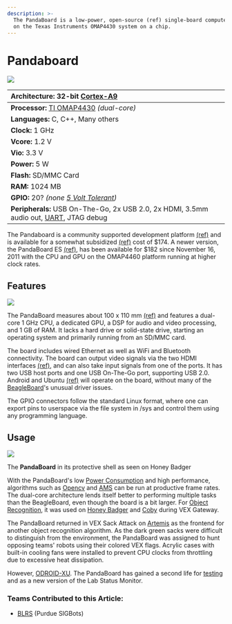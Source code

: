 ```yaml
---
description: >-
  The PandaBoard is a low-power, open-source (ref) single-board computer based
  on the Texas Instruments OMAP4430 system on a chip.
---
```


# Pandaboard

![](https://phabricator.purduesigbots.com/file/data/3a6ppzzjxb5hcjzsof7t/PHID-FILE-gqs4l6fjjznsjnrcyvrp/pandaboard_es_omap4460.jpg)

| **Architecture:** 32-bit [Cortex-A9](http://www.arm.com/products/processors/cortex-a/cortex-a9.php/) |
| :--- |
| **Processor:** [TI OMAP4430](http://www.ti.com/product/omap4430/) _\(dual-core\)_ |
| **Languages:** C, C++, Many others |
| **Clock:** 1 GHz |
| **Vcore:** 1.2 V |
| **Vio:** 3.3 V |
| **Power:** 5 W |
| **Flash:** SD/MMC Card |
| **RAM:** 1024 MB |
| **GPIO:** 20? _\(none_ [_5 Volt Tolerant_](https://github.com/purduesigbots/BLRS-Wiki/tree/3aeb8702c5b3a6c01813fc864764d2c87eb47766/w/wiki/ee/5_volt_tolerant/README.md)_\)_ |
| **Peripherals:** USB On-The-Go, 2x USB 2.0, 2x HDMI, 3.5mm audio out, [UART](https://github.com/purduesigbots/BLRS-Wiki/tree/3aeb8702c5b3a6c01813fc864764d2c87eb47766/w/wiki/ee/uart/README.md), JTAG debug |

The Pandaboard is a community supported development platform [\(ref\)](http://omappedia.org/wiki/PandaBoard) and is available for a somewhat subsidized [\(ref\)](http://omappedia.org/wiki/PandaBoard_FAQ#Is_TI_subsidizing_the_PandaBoard.3F) cost of $174. A newer version, the PandaBoard ES [\(ref\)](http://pandaboard.org/content/pandaboard-es), has been available for $182 since November 16, 2011 with the CPU and GPU on the OMAP4460 platform running at higher clock rates.

## Features

[![](https://phabricator.purduesigbots.com/file/data/ekqyy5ciw6h2wp4wedd5/PHID-FILE-dgtlep4zogo2gehfknzd/pandaboard_ports.png)](https://phabricator.purduesigbots.com/file/data/ekqyy5ciw6h2wp4wedd5/PHID-FILE-dgtlep4zogo2gehfknzd/pandaboard_ports.png)

The PandaBoard measures about 100 x 110 mm [\(ref\)](http://pandaboard.org/content/platform) and features a dual-core 1 GHz CPU, a dedicated GPU, a DSP for audio and video processing, and 1 GB of RAM. It lacks a hard drive or solid-state drive, starting an operating system and primarily running from an SD/MMC card.

The board includes wired Ethernet as well as WiFi and Bluetooth connectivity. The board can output video signals via the two HDMI interfaces [\(ref\)](http://pandaboard.org/sites/default/files/board_reference/EA1/Panda_Board_Spec_REVEA1_04.pdf), and can also take input signals from one of the ports. It has two USB host ports and one USB On-The-Go port, supporting USB 2.0. Android and Ubuntu [\(ref\)](http://omappedia.org/wiki/Ubuntu_Pre-built_Binaries_Guide) will operate on the board, without many of the [BeagleBoard](https://github.com/purduesigbots/BLRS-Wiki/tree/3aeb8702c5b3a6c01813fc864764d2c87eb47766/w/wiki/ee/beagleboard/README.md)'s unusual driver issues.

The GPIO connectors follow the standard Linux format, where one can export pins to userspace via the file system in /sys and control them using any programming language.

## Usage

[![](https://phabricator.purduesigbots.com/file/data/sqc64rm7l2tooprf4i3i/PHID-FILE-6hnmau75gozlbepdnsv5/pandaboard_inuse.jpg)](https://phabricator.purduesigbots.com/file/data/sqc64rm7l2tooprf4i3i/PHID-FILE-6hnmau75gozlbepdnsv5/pandaboard_inuse.jpg)

The **PandaBoard** in its protective shell as seen on Honey Badger

With the PandaBoard's low [Power Consumption](https://github.com/purduesigbots/BLRS-Wiki/tree/3aeb8702c5b3a6c01813fc864764d2c87eb47766/w/wiki/ee/power_consumption/README.md) and high performance, algorithms such as [Opencv](https://github.com/purduesigbots/BLRS-Wiki/tree/3aeb8702c5b3a6c01813fc864764d2c87eb47766/w/wiki/cs/opencv/README.md) and [AMS](https://github.com/purduesigbots/BLRS-Wiki/tree/3aeb8702c5b3a6c01813fc864764d2c87eb47766/w/wiki/cs/ams/README.md) can be run at productive frame rates. The dual-core architecture lends itself better to performing multiple tasks than the BeagleBoard, even though the board is a bit larger. For [Object Recognition](https://github.com/purduesigbots/BLRS-Wiki/tree/3aeb8702c5b3a6c01813fc864764d2c87eb47766/w/cs/object_recognition/README.md), it was used on [Honey Badger](https://github.com/purduesigbots/BLRS-Wiki/tree/3aeb8702c5b3a6c01813fc864764d2c87eb47766/w/wiki/past_robots/honeybadger/README.md) and [Coby](https://github.com/purduesigbots/BLRS-Wiki/tree/3aeb8702c5b3a6c01813fc864764d2c87eb47766/w/wiki/past_robots/coby/README.md) during VEX Gateway.

The PandaBoard returned in VEX Sack Attack on [Artemis](https://github.com/purduesigbots/BLRS-Wiki/tree/3aeb8702c5b3a6c01813fc864764d2c87eb47766/w/wiki/past_robots/artemis/README.md) as the frontend for another object recognition algorithm. As the dark green sacks were difficult to distinguish from the environment, the PandaBoard was assigned to hunt opposing teams' robots using their colored VEX flags. Acrylic cases with built-in cooling fans were installed to prevent CPU clocks from throttling due to excessive heat dissipation.

However, [ODROID-XU](https://github.com/purduesigbots/BLRS-Wiki/tree/3aeb8702c5b3a6c01813fc864764d2c87eb47766/w/wiki/ee/odroid/README.md). The PandaBoard has gained a second life for [testing](https://github.com/purduesigbots/BLRS-Wiki/tree/3aeb8702c5b3a6c01813fc864764d2c87eb47766/w/wiki/cs/behind_the_scenes/README.md) and as a new version of the Lab Status Monitor.

### Teams Contributed to this Article:

* [BLRS](https://purduesigbots.com/) \(Purdue SIGBots\)

